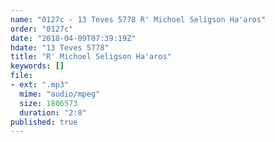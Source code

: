 ```yaml
---
name: "0127c - 13 Teves 5778 R' Michoel Seligson Ha'aros"
order: "0127c"
date: "2018-04-09T07:39:19Z"
hdate: "13 Teves 5778"
title: "R' Michoel Seligson Ha'aros"
keywords: []
file:
- ext: ".mp3"
  mime: "audio/mpeg"
  size: 1806573
  duration: "2:8"
published: true
---
```


